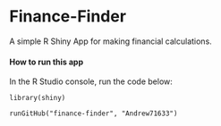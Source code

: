 # Finance-Finder
A simple R Shiny App for making financial calculations.

#### How to run this app
In the R Studio console, run the code below:
```
library(shiny)

runGitHub("finance-finder", "Andrew71633")
```
